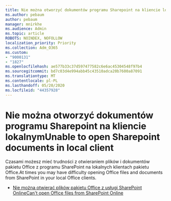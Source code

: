 ```yaml
---
title: Nie można otworzyć dokumentów programu Sharepoint na kliencie lokalnym
ms.author: pebaum
author: pebaum
manager: mnirkhe
ms.audience: Admin
ms.topic: article
ROBOTS: NOINDEX, NOFOLLOW
localization_priority: Priority
ms.collection: Adm_O365
ms.custom:
- "9000131"
- "1827"
ms.openlocfilehash: ae577b33c37d597477582c6e6ac45304548f97b4
ms.sourcegitcommit: bd7c03d4e994abb45c43510adca20b7600a87091
ms.translationtype: MT
ms.contentlocale: pl-PL
ms.lasthandoff: 05/20/2020
ms.locfileid: "44357928"
---
```

# <a name="unable-to-open-sharepoint-documents-in-local-client"></a><span data-ttu-id="6359a-102">Nie można otworzyć dokumentów programu Sharepoint na kliencie lokalnym</span><span class="sxs-lookup"><span data-stu-id="6359a-102">Unable to open Sharepoint documents in local client</span></span>

<span data-ttu-id="6359a-103">Czasami możesz mieć trudności z otwieraniem plików i dokumentów pakietu Office z programu SharePoint na lokalnych klientach pakietu Office.</span><span class="sxs-lookup"><span data-stu-id="6359a-103">At times you may have difficulty opening Office files and documents from SharePoint in your local Office clients.</span></span>
- [<span data-ttu-id="6359a-104">Nie można otwierać plików pakietu Office z usługi SharePoint Online</span><span class="sxs-lookup"><span data-stu-id="6359a-104">Can't open Office files from SharePoint Online</span></span>](https://docs.microsoft.com/sharepoint/troubleshoot/administration/cant-open-office-files)
